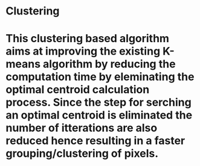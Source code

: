 # Clustering
# This clustering based algorithm aims at improving the existing K-means algorithm by reducing the computation time by eleminating the optimal centroid calculation process. Since the step for serching an optimal centroid is eliminated the number of itterations are also reduced hence resulting in a faster grouping/clustering of pixels.
